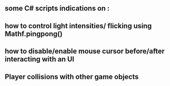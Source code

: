 ## some C# scripts indications on :
## how to control light intensities/ flicking using Mathf.pingpong()
## how to disable/enable mouse cursor before/after interacting with an UI 
## Player collisions with other game objects 
